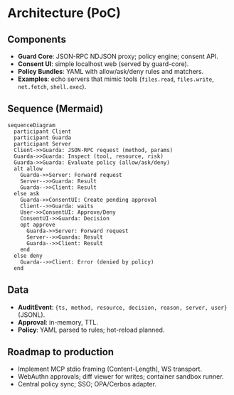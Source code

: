 # Architecture (PoC)

## Components
- **Guard Core**: JSON-RPC NDJSON proxy; policy engine; consent API.
- **Consent UI**: simple localhost web (served by guard-core).
- **Policy Bundles**: YAML with allow/ask/deny rules and matchers.
- **Examples**: echo servers that mimic tools (`files.read`, `files.write`, `net.fetch`, `shell.exec`).

## Sequence (Mermaid)
```mermaid
sequenceDiagram
  participant Client
  participant Guarda
  participant Server
  Client->>Guarda: JSON-RPC request (method, params)
  Guarda->>Guarda: Inspect (tool, resource, risk)
  Guarda->>Guarda: Evaluate policy (allow/ask/deny)
  alt allow
    Guarda->>Server: Forward request
    Server-->>Guarda: Result
    Guarda-->>Client: Result
  else ask
    Guarda->>ConsentUI: Create pending approval
    Client-->>Guarda: waits
    User->>ConsentUI: Approve/Deny
    ConsentUI->>Guarda: Decision
    opt approve
      Guarda->>Server: Forward request
      Server-->>Guarda: Result
      Guarda-->>Client: Result
    end
  else deny
    Guarda-->>Client: Error (denied by policy)
  end
```

## Data
- **AuditEvent**: `{ts, method, resource, decision, reason, server, user}` (JSONL).
- **Approval**: in-memory, TTL.
- **Policy**: YAML parsed to rules; hot-reload planned.

## Roadmap to production
- Implement MCP stdio framing (Content-Length), WS transport.
- WebAuthn approvals; diff viewer for writes; container sandbox runner.
- Central policy sync; SSO; OPA/Cerbos adapter.
